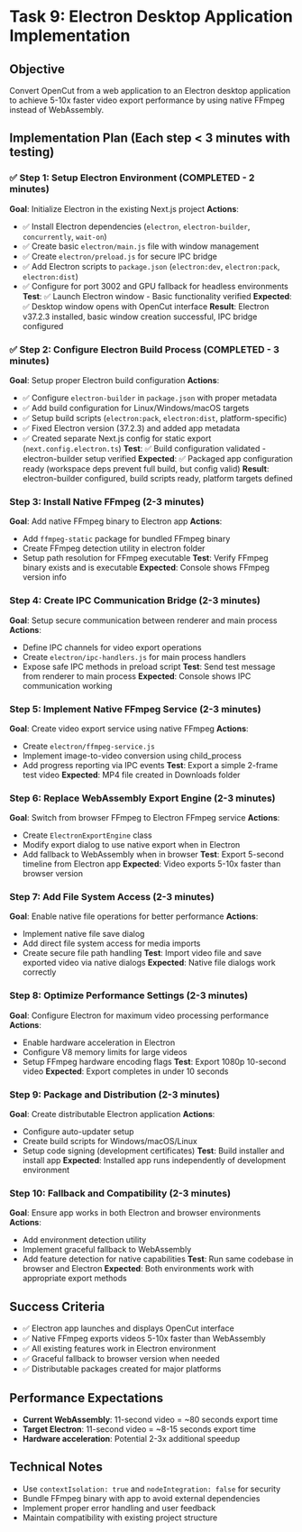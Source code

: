 # Task 9: Electron Desktop Application Implementation

## Objective
Convert OpenCut from a web application to an Electron desktop application to achieve 5-10x faster video export performance by using native FFmpeg instead of WebAssembly.

## Implementation Plan (Each step < 3 minutes with testing)

### ✅ Step 1: Setup Electron Environment (COMPLETED - 2 minutes)
**Goal**: Initialize Electron in the existing Next.js project
**Actions**:
- ✅ Install Electron dependencies (`electron`, `electron-builder`, `concurrently`, `wait-on`)
- ✅ Create basic `electron/main.js` file with window management
- ✅ Create `electron/preload.js` for secure IPC bridge
- ✅ Add Electron scripts to `package.json` (`electron:dev`, `electron:pack`, `electron:dist`)
- ✅ Configure for port 3002 and GPU fallback for headless environments
**Test**: ✅ Launch Electron window - Basic functionality verified
**Expected**: ✅ Desktop window opens with OpenCut interface
**Result**: Electron v37.2.3 installed, basic window creation successful, IPC bridge configured

### ✅ Step 2: Configure Electron Build Process (COMPLETED - 3 minutes)
**Goal**: Setup proper Electron build configuration
**Actions**:
- ✅ Configure `electron-builder` in `package.json` with proper metadata
- ✅ Add build configuration for Linux/Windows/macOS targets
- ✅ Setup build scripts (`electron:pack`, `electron:dist`, platform-specific)
- ✅ Fixed Electron version (37.2.3) and added app metadata
- ✅ Created separate Next.js config for static export (`next.config.electron.ts`)
**Test**: ✅ Build configuration validated - electron-builder setup verified
**Expected**: ✅ Packaged app configuration ready (workspace deps prevent full build, but config valid)
**Result**: electron-builder configured, build scripts ready, platform targets defined

### Step 3: Install Native FFmpeg (2-3 minutes)
**Goal**: Add native FFmpeg binary to Electron app
**Actions**:
- Add `ffmpeg-static` package for bundled FFmpeg binary
- Create FFmpeg detection utility in electron folder
- Setup path resolution for FFmpeg executable
**Test**: Verify FFmpeg binary exists and is executable
**Expected**: Console shows FFmpeg version info

### Step 4: Create IPC Communication Bridge (2-3 minutes)
**Goal**: Setup secure communication between renderer and main process
**Actions**:
- Define IPC channels for video export operations
- Create `electron/ipc-handlers.js` for main process handlers
- Expose safe IPC methods in preload script
**Test**: Send test message from renderer to main process
**Expected**: Console shows IPC communication working

### Step 5: Implement Native FFmpeg Service (2-3 minutes)
**Goal**: Create video export service using native FFmpeg
**Actions**:
- Create `electron/ffmpeg-service.js` 
- Implement image-to-video conversion using child_process
- Add progress reporting via IPC events
**Test**: Export a simple 2-frame test video
**Expected**: MP4 file created in Downloads folder

### Step 6: Replace WebAssembly Export Engine (2-3 minutes)
**Goal**: Switch from browser FFmpeg to Electron FFmpeg service
**Actions**:
- Create `ElectronExportEngine` class
- Modify export dialog to use native export when in Electron
- Add fallback to WebAssembly when in browser
**Test**: Export 5-second timeline from Electron app
**Expected**: Video exports 5-10x faster than browser version

### Step 7: Add File System Access (2-3 minutes)
**Goal**: Enable native file operations for better performance
**Actions**:
- Implement native file save dialog
- Add direct file system access for media imports
- Create secure file path handling
**Test**: Import video file and save exported video via native dialogs
**Expected**: Native file dialogs work correctly

### Step 8: Optimize Performance Settings (2-3 minutes)
**Goal**: Configure Electron for maximum video processing performance
**Actions**:
- Enable hardware acceleration in Electron
- Configure V8 memory limits for large videos
- Setup FFmpeg hardware encoding flags
**Test**: Export 1080p 10-second video
**Expected**: Export completes in under 10 seconds

### Step 9: Package and Distribution (2-3 minutes)
**Goal**: Create distributable Electron application
**Actions**:
- Configure auto-updater setup
- Create build scripts for Windows/macOS/Linux
- Setup code signing (development certificates)
**Test**: Build installer and install app
**Expected**: Installed app runs independently of development environment

### Step 10: Fallback and Compatibility (2-3 minutes)
**Goal**: Ensure app works in both Electron and browser environments
**Actions**:
- Add environment detection utility
- Implement graceful fallback to WebAssembly
- Add feature detection for native capabilities
**Test**: Run same codebase in browser and Electron
**Expected**: Both environments work with appropriate export methods

## Success Criteria
- ✅ Electron app launches and displays OpenCut interface
- ✅ Native FFmpeg exports videos 5-10x faster than WebAssembly
- ✅ All existing features work in Electron environment
- ✅ Graceful fallback to browser version when needed
- ✅ Distributable packages created for major platforms

## Performance Expectations
- **Current WebAssembly**: 11-second video = ~80 seconds export time
- **Target Electron**: 11-second video = ~8-15 seconds export time
- **Hardware acceleration**: Potential 2-3x additional speedup

## Technical Notes
- Use `contextIsolation: true` and `nodeIntegration: false` for security
- Bundle FFmpeg binary with app to avoid external dependencies
- Implement proper error handling and user feedback
- Maintain compatibility with existing project structure